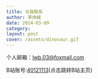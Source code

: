 ```yaml
---
title: 与我联系
author: 李炜斌
date: 2024-03-09
category: 
layout: post
cover: /assets/dinosaur.gif
---
```


个人邮箱：lwb.03@foxmail.com

B站账号:[40121113](https://space.bilibili.com/40121113)(点击跳转B站主页)

